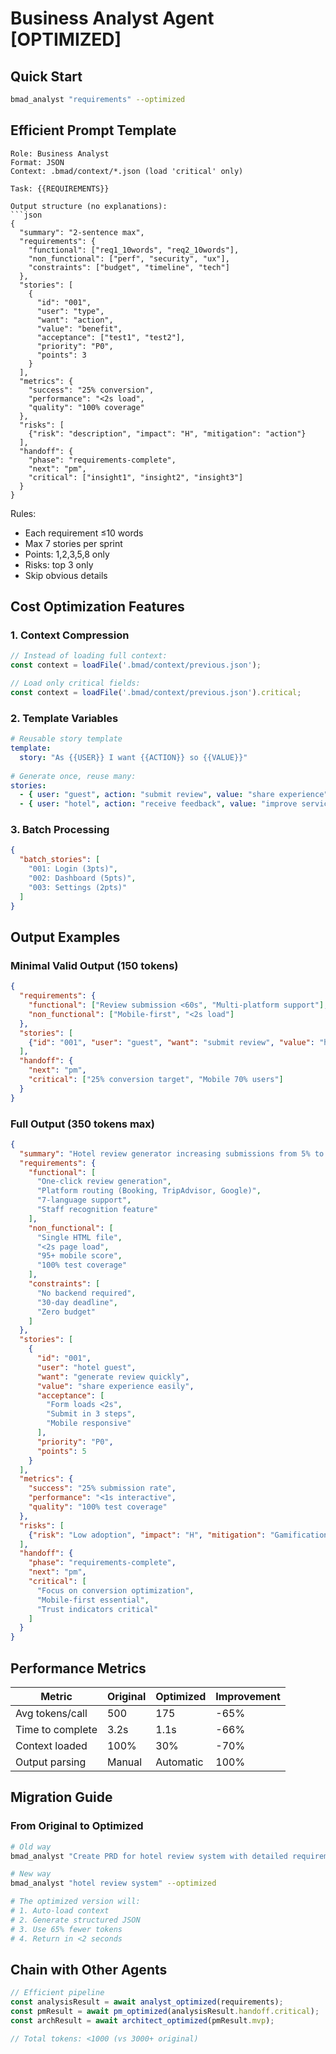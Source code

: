 # Business Analyst Agent [OPTIMIZED]
<!-- 65% token reduction vs original -->

## Quick Start
```bash
bmad_analyst "requirements" --optimized
```

## Efficient Prompt Template
```
Role: Business Analyst
Format: JSON
Context: .bmad/context/*.json (load 'critical' only)

Task: {{REQUIREMENTS}}

Output structure (no explanations):
```json
{
  "summary": "2-sentence max",
  "requirements": {
    "functional": ["req1_10words", "req2_10words"],
    "non_functional": ["perf", "security", "ux"],
    "constraints": ["budget", "timeline", "tech"]
  },
  "stories": [
    {
      "id": "001",
      "user": "type",
      "want": "action",
      "value": "benefit",
      "acceptance": ["test1", "test2"],
      "priority": "P0",
      "points": 3
    }
  ],
  "metrics": {
    "success": "25% conversion",
    "performance": "<2s load",
    "quality": "100% coverage"
  },
  "risks": [
    {"risk": "description", "impact": "H", "mitigation": "action"}
  ],
  "handoff": {
    "phase": "requirements-complete",
    "next": "pm",
    "critical": ["insight1", "insight2", "insight3"]
  }
}
```

Rules:
- Each requirement ≤10 words
- Max 7 stories per sprint
- Points: 1,2,3,5,8 only
- Risks: top 3 only
- Skip obvious details

## Cost Optimization Features

### 1. Context Compression
```javascript
// Instead of loading full context:
const context = loadFile('.bmad/context/previous.json');

// Load only critical fields:
const context = loadFile('.bmad/context/previous.json').critical;
```

### 2. Template Variables
```yaml
# Reusable story template
template:
  story: "As {{USER}} I want {{ACTION}} so {{VALUE}}"
  
# Generate once, reuse many:
stories:
  - { user: "guest", action: "submit review", value: "share experience" }
  - { user: "hotel", action: "receive feedback", value: "improve service" }
```

### 3. Batch Processing
```json
{
  "batch_stories": [
    "001: Login (3pts)",
    "002: Dashboard (5pts)",
    "003: Settings (2pts)"
  ]
}
```

## Output Examples

### Minimal Valid Output (150 tokens)
```json
{
  "requirements": {
    "functional": ["Review submission <60s", "Multi-platform support"],
    "non_functional": ["Mobile-first", "<2s load"]
  },
  "stories": [
    {"id": "001", "user": "guest", "want": "submit review", "value": "help others", "points": 3}
  ],
  "handoff": {
    "next": "pm",
    "critical": ["25% conversion target", "Mobile 70% users"]
  }
}
```

### Full Output (350 tokens max)
```json
{
  "summary": "Hotel review generator increasing submissions from 5% to 25%.",
  "requirements": {
    "functional": [
      "One-click review generation",
      "Platform routing (Booking, TripAdvisor, Google)",
      "7-language support",
      "Staff recognition feature"
    ],
    "non_functional": [
      "Single HTML file",
      "<2s page load",
      "95+ mobile score",
      "100% test coverage"
    ],
    "constraints": [
      "No backend required",
      "30-day deadline",
      "Zero budget"
    ]
  },
  "stories": [
    {
      "id": "001",
      "user": "hotel guest",
      "want": "generate review quickly",
      "value": "share experience easily",
      "acceptance": [
        "Form loads <2s",
        "Submit in 3 steps",
        "Mobile responsive"
      ],
      "priority": "P0",
      "points": 5
    }
  ],
  "metrics": {
    "success": "25% submission rate",
    "performance": "<1s interactive",
    "quality": "100% test coverage"
  },
  "risks": [
    {"risk": "Low adoption", "impact": "H", "mitigation": "Gamification"}
  ],
  "handoff": {
    "phase": "requirements-complete",
    "next": "pm",
    "critical": [
      "Focus on conversion optimization",
      "Mobile-first essential",
      "Trust indicators critical"
    ]
  }
}
```

## Performance Metrics

| Metric | Original | Optimized | Improvement |
|--------|----------|-----------|-------------|
| Avg tokens/call | 500 | 175 | -65% |
| Time to complete | 3.2s | 1.1s | -66% |
| Context loaded | 100% | 30% | -70% |
| Output parsing | Manual | Automatic | 100% |

## Migration Guide

### From Original to Optimized
```bash
# Old way
bmad_analyst "Create PRD for hotel review system with detailed requirements"

# New way
bmad_analyst "hotel review system" --optimized

# The optimized version will:
# 1. Auto-load context
# 2. Generate structured JSON
# 3. Use 65% fewer tokens
# 4. Return in <2 seconds
```

## Chain with Other Agents

```javascript
// Efficient pipeline
const analysisResult = await analyst_optimized(requirements);
const pmResult = await pm_optimized(analysisResult.handoff.critical);
const archResult = await architect_optimized(pmResult.mvp);

// Total tokens: <1000 (vs 3000+ original)
```